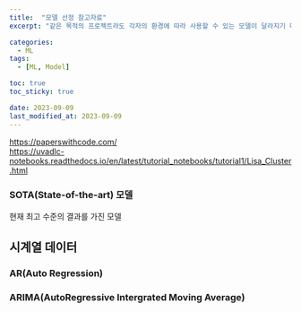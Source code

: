 ```yaml
---
title:  "모델 선정 참고자료"
excerpt: "같은 목적의 프로젝트라도 각자의 환경에 따라 사용할 수 있는 모델이 달라지기 때문에 참고할만한 자료를 정리"

categories:
  - ML
tags:
  - [ML, Model]

toc: true
toc_sticky: true

date: 2023-09-09
last_modified_at: 2023-09-09
---
```


https://paperswithcode.com/  
https://uvadlc-notebooks.readthedocs.io/en/latest/tutorial_notebooks/tutorial1/Lisa_Cluster.html  

### SOTA(State-of-the-art) 모델  
현재 최고 수준의 결과를 가진 모델  

## 시계열 데이터  
### AR(Auto Regression)  

### ARIMA(AutoRegressive Intergrated Moving Average)  
